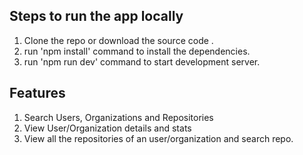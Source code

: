 ## Steps to run the app locally

1. Clone the repo or download the source code .
2. run 'npm install' command to install the dependencies.
3. run 'npm run dev' command to start development server.

## Features
1. Search Users, Organizations and Repositories
2. View User/Organization details and stats
3. View all the repositories of an user/organization and search repo.